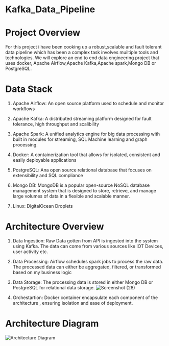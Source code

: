# Kafka_Data_Pipeline

# Project Overview 
For this project i have been cooking up a robust,scalable and fault tolerant data pipeline which has been a complex task involves muiltiple tools and technologies. 
We will explore an end to end data engineering project that uses docker, Apache Airflow,Apache Kafka,Apache spark,Mongo DB or PostgreSQL. 

# Data Stack
1. Apache Airflow: An open source platform used to schedule and monitor workflows

2. Apache Kafka: A distributed streaming platform designed for fault tolerance, high throughput and scalibility

3. Apache Spark: A unified analytics engine for big data processing with built in modules for streaming, SQL Machine learning and graph processing.

4. Docker: A containerization tool that allows for isolated, consistent and easily deployable applications

5. PostgreSQL: Ana open source relational database that focuses on extensibility and SQL compliance

6. Mongo DB:  MongoDB is a popular open-source NoSQL database management system that is designed to store, retrieve, and manage large volumes of data in a flexible and scalable manner.

7. Linux: DigitalOcean Droplets

# Architecture Overview

1. Data Ingestion: Raw Data gotten from API is ingested into the system using Kafka. The data can come from various sources like IOT Devices, user activity etc.

2. Data Processing: Airflow schedules spark jobs to process the raw data. The processed data can either be aggregated, filtered, or transformed based on my business logic

3. Data Storage: The processing data is stored in either Mongo DB or PostgreSQL for relational data storage.
   ![Screenshot (28)](https://github.com/adunajiye/Kafka_Data_Pipeline/assets/80220180/6263cc13-cd0c-47f5-ac9a-80d64a57ecb6)
   

  
5. Orchestartion: Docker container encapsulate each component of the architecture , ensuring isolation and ease of deployment.


# Architecture Diagram
![Architecture Diagram](https://github.com/adunajiye/Kafka_Data_Pipeline/assets/80220180/bf923bca-c7d7-4ef5-ba77-4b0793137a73)



